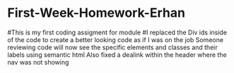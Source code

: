 # First-Week-Homework-Erhan
#This is my first coding assigment for module
#I replaced the Div ids inside of the code to create a better looking code as if I was on the job
Someone reviewing code will now see the specific elements and classes and their labels using semantic html
Also fixed a dealink within the header where the nav was not showing
